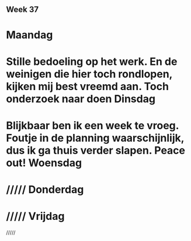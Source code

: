 Week 37
-
Maandag
=
Stille bedoeling op het werk. En de weinigen die hier toch rondlopen, kijken mij best vreemd aan. Toch onderzoek naar doen
Dinsdag 
=
Blijkbaar ben ik een week te vroeg. Foutje in de planning waarschijnlijk, dus ik ga thuis verder slapen. Peace out!
Woensdag 
=
/////
Donderdag 
=
/////
Vrijdag 
=
///// 